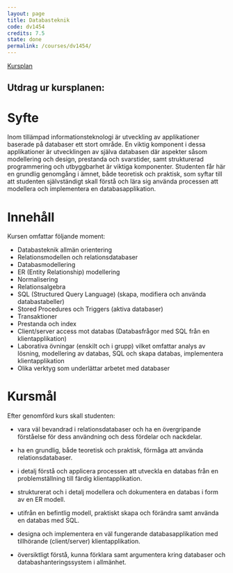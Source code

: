 ```yaml
---
layout: page
title: Databasteknik
code: dv1454
credits: 7.5
state: done
permalink: /courses/dv1454/
---
```


[Kursplan](/files/courseplan/dv1454.pdf)

Utdrag ur kursplanen:
---

Syfte
===
Inom tillämpad informationsteknologi är utveckling
av applikationer baserade på databaser ett stort
område. En viktig komponent i dessa applikationer
är utvecklingen av själva databasen där aspekter
såsom modellering och design, prestanda och
svarstider, samt strukturerad programmering och
utbyggbarhet är viktiga komponenter.
Studenten får här en grundlig genomgång i ämnet,
både teoretisk och praktisk, som syftar till att
studenten självständigt skall förstå och lära sig
använda processen att modellera och implementera
en databasapplikation.

Innehåll
===
Kursen omfattar följande moment:

- Databasteknik allmän orientering
- Relationsmodellen och relationsdatabaser
- Databasmodellering
- ER (Entity Relationship) modellering
- Normalisering
- Relationsalgebra
- SQL (Structured Query Language) (skapa, modifiera och använda databastabeller)
- Stored Procedures och Triggers (aktiva databaser)
- Transaktioner
- Prestanda och index
- Client/server access mot databas (Databasfrågor
  med SQL från en klientapplikation)
- Laborativa övningar (enskilt och i grupp) vilket
  omfattar analys av lösning, modellering av databas,
  SQL och skapa databas, implementera
  klientapplikation
- Olika verktyg som underlättar arbetet med
  databaser

Kursmål
===
Efter genomförd kurs skall studenten:

- vara väl bevandrad i relationsdatabaser och ha en
övergripande förståelse för dess användning och
dess fördelar och nackdelar.

- ha en grundlig, både teoretisk och praktisk,
förmåga att använda relationsdatabaser.

- i detalj förstå och applicera processen att utveckla
en databas från en problemställning till färdig
klientapplikation.

- strukturerat och i detalj modellera och
dokumentera en databas i form av en ER modell.

- utifrån en befintlig modell, praktiskt skapa och
förändra samt använda en databas med SQL.

- designa och implementera en väl fungerande
databasapplikation med tillhörande (client/server)
klientapplikation.

- översiktligt förstå, kunna förklara samt
argumentera kring databaser och
databashanteringssystem i allmänhet.
